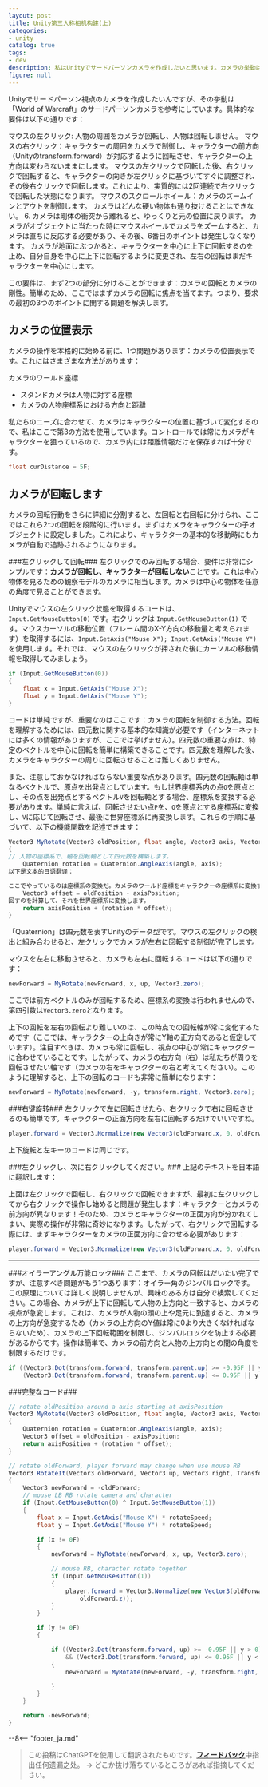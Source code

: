 ```yaml
---
layout: post
title: Unity第三人称相机构建(上)
categories:
- unity
catalog: true
tags:
- dev
description: 私はUnityでサードパーソンカメラを作成したいと思います。カメラの挙動は「ワールドオブウォークラフト」のサードパーソンカメラを参考にしています。まずはカメラの回転問題を解決しましょう。
figure: null
---
```


<meta property="og:title" content="Unity第三人称相机构建(上)" />

Unityでサードパーソン視点のカメラを作成したいんですが、その挙動は「World of Warcraft」のサードパーソンカメラを参考にしています。具体的な要件は以下の通りです：

マウスの左クリック: 人物の周囲をカメラが回転し、人物は回転しません。
マウスの右クリック：キャラクターの周囲をカメラで制御し、キャラクターの前方向（Unityのtransform.forward）が対応するように回転させ、キャラクターの上方向は変わらないままにします。
マウスの左クリックで回転した後、右クリックで回転すると、キャラクターの向きが左クリックに基づいてすぐに調整され、その後右クリックで回転します。これにより、実質的には2回連続で右クリックで回転した状態になります。
マウスのスクロールホイール：カメラのズームインとアウトを制御します。
カメラはどんな硬い物体も通り抜けることはできない。
6. カメラは剛体の衝突から離れると、ゆっくりと元の位置に戻ります。
カメラがオブジェクトに当たった時にマウスホイールでカメラをズームすると、カメラは直ちに反応する必要があり、その後、6番目のポイントは発生しなくなります。
カメラが地面にぶつかると、キャラクターを中心に上下に回転するのを止め、自分自身を中心に上下に回転するように変更され、左右の回転はまだキャラクターを中心にします。



この要件は、まず2つの部分に分けることができます：カメラの回転とカメラの剛性。簡単のため、ここではまずカメラの回転に焦点を当てます。つまり、要求の最初の3つのポイントに関する問題を解決します。

カメラの位置表示
----------------
カメラの操作を本格的に始める前に、1つ問題があります：カメラの位置表示です。これにはさまざまな方法があります：

カメラのワールド座標
- スタンドカメラは人物に対する座標
- カメラの人物座標系における方向と距離

私たちのニーズに合わせて、カメラはキャラクターの位置に基づいて変化するので、私はここで第3の方法を使用しています。コントロールでは常にカメラがキャラクターを狙っているので、カメラ内には距離情報だけを保存すれば十分です。

```c#
float curDistance = 5F;
```

カメラが回転します
-------------
カメラの回転行動をさらに詳細に分割すると、左回転と右回転に分けられ、ここではこれら2つの回転を段階的に行います。まずはカメラをキャラクターの子オブジェクトに設定しました。これにより、キャラクターの基本的な移動時にもカメラが自動で追跡されるようになります。

###左クリックして回転###
左クリックでのみ回転する場合、要件は非常にシンプルです：**カメラが回転し、キャラクターが回転しない**ことです。これは中心物体を見るための観察モデルのカメラに相当します。カメラは中心の物体を任意の角度で見ることができます。

Unityでマウスの左クリック状態を取得するコードは、`Input.GetMouseButton(0)` です。右クリックは `Input.GetMouseButton(1)` です。マウスカーソルの移動位置（フレーム間のX-Y方向の移動量と考えられます）を取得するには、`Input.GetAxis("Mouse X"); Input.GetAxis("Mouse Y")` を使用します。それでは、マウスの左クリックが押された後にカーソルの移動情報を取得してみましょう。

```csharp
if (Input.GetMouseButton(0))
{
    float x = Input.GetAxis("Mouse X");
    float y = Input.GetAxis("Mouse Y");
}
```
 
コードは単純ですが、重要なのはここです：カメラの回転を制御する方法。回転を理解するためには、四元数に関する基本的な知識が必要です（インターネットには多くの情報がありますが、ここでは挙げません）。四元数の重要な点は、特定のベクトルを中心に回転を簡単に構築できることです。四元数を理解した後、カメラをキャラクターの周りに回転させることは難しくありません。

また、注意しておかなければならない重要な点があります。四元数の回転軸は単なるベクトルで、原点を出発点としています。もし世界座標系内の点`O`を原点とし、その点を出発点とするベクトル`V`を回転軸とする場合、座標系を変換する必要があります。単純に言えば、回転させたい点`P`を、`O`を原点とする座標系に変換し、`V`に応じて回転させ、最後に世界座標系に再変換します。これらの手順に基づいて、以下の機能関数を記述できます：

```c#
Vector3 MyRotate(Vector3 oldPosition, float angle, Vector3 axis, Vector3 axisPosition)
{
// 人物の座標系で、軸を回転軸として四元数を構築します。
    Quaternion rotation = Quaternion.AngleAxis(angle, axis);
以下是文本的日语翻译：

ここでやっているのは座標系の変換だ。カメラのワールド座標をキャラクターの座標系に変換する。
    Vector3 offset = oldPosition - axisPosition;
回すのを計算して、それを世界座標系に変換します。
    return axisPosition + (rotation * offset);
}
```
「Quaternion」は四元数を表すUnityのデータ型です。マウスの左クリックの検出と組み合わせると、左クリックでカメラが左右に回転する制御が完了します。

マウスを左右に移動させると、カメラも左右に回転するコードは以下の通りです：

```c#
newForward = MyRotate(newForward, x, up, Vector3.zero);
```
ここでは前方ベクトルのみが回転するため、座標系の変換は行われませんので、第四引数は`Vector3.zero`となります。

上下の回転を左右の回転より難しいのは、この時点での回転軸が常に変化するためです（ここでは、キャラクターの上向きが常にY軸の正方向であると仮定しています）。注目すべきは、カメラも常に回転し、視点の中心が常にキャラクターに合わせていることです。したがって、カメラの右方向（右）は私たちが周りを回転させたい軸です（カメラの右をキャラクターの右と考えてください）。このように理解すると、上下の回転のコードも非常に簡単になります：

```csharp
newForward = MyRotate(newForward, -y, transform.right, Vector3.zero);
```

###右键旋转###
左クリックで左に回転させたら、右クリックで右に回転させるのも簡単です。キャラクターの正面方向を左右に回転するだけでいいですね。

```csharp
player.forward = Vector3.Normalize(new Vector3(oldForward.x, 0, oldForward.z));
```

上下旋転と左キーのコードは同じです。

###左クリックし、次に右クリックしてください。###
上記のテキストを日本語に翻訳します：

上面は左クリックで回転し、右クリックで回転できますが、最初に左クリックしてから右クリックで操作し始めると問題が発生します：キャラクターとカメラの前方向が異なります！そのため、カメラとキャラクターの正面方向が分かれてしまい、実際の操作が非常に奇妙になります。したがって、右クリックで回転する際には、まずキャラクターをカメラの正面方向に合わせる必要があります：

```csharp
player.forward = Vector3.Normalize(new Vector3(oldForward.x, 0, oldForward.z));

```

- - - 

###オイラーアングル万能ロック###
ここまで、カメラの回転はだいたい完了ですが、注意すべき問題がもう1つあります：オイラー角のジンバルロックです。この原理については詳しく説明しませんが、興味のある方は自分で検索してください。この場合、カメラが上下に回転して人物の上方向と一致すると、カメラの視点が急変します。これは、カメラが人物の頭の上や足元に到達すると、カメラの上方向が急変するため（カメラの上方向のY値は常に0より大きくなければならないため）、カメラの上下回転範囲を制限し、ジンバルロックを防止する必要があるからです。操作は簡単で、カメラの前方向と人物の上方向との間の角度を制限するだけです。

```c#
if ((Vector3.Dot(transform.forward, transform.parent.up) >= -0.95F || y > 0) &&
    (Vector3.Dot(transform.forward, transform.parent.up) <= 0.95F || y < 0))
```

###完整なコード###

```csharp
// rotate oldPosition around a axis starting at axisPosition
Vector3 MyRotate(Vector3 oldPosition, float angle, Vector3 axis, Vector3 axisPosition)
{
    Quaternion rotation = Quaternion.AngleAxis(angle, axis);
    Vector3 offset = oldPosition - axisPosition;
    return axisPosition + (rotation * offset);
}

// rotate oldForward, player forward may change when use mouse RB
Vector3 RotateIt(Vector3 oldForward, Vector3 up, Vector3 right, Transform player)
{
    Vector3 newForward = -oldForward;
    // mouse LB RB rotate camera and character
    if (Input.GetMouseButton(0) ^ Input.GetMouseButton(1))
    {
        float x = Input.GetAxis("Mouse X") * rotateSpeed;
        float y = Input.GetAxis("Mouse Y") * rotateSpeed;

        if (x != 0F)
        {
            newForward = MyRotate(newForward, x, up, Vector3.zero);

            // mouse RB, character rotate together
            if (Input.GetMouseButton(1))
            {
                player.forward = Vector3.Normalize(new Vector3(oldForward.x, 0, 
                    oldForward.z));
            }
        }

        if (y != 0F)
        {

            if ((Vector3.Dot(transform.forward, up) >= -0.95F || y > 0)
                && (Vector3.Dot(transform.forward, up) <= 0.95F || y < 0))
            {
                newForward = MyRotate(newForward, -y, transform.right, Vector3.zero);

            }
        }
    }

    return -newForward;
}
```

--8<-- "footer_ja.md"


> この投稿はChatGPTを使用して翻訳されたものです。[**フィードバック**](https://github.com/disenone/wiki_blog/issues/new)中指出任何遗漏之处。 -> どこか抜け落ちているところがあれば指摘してください。 
